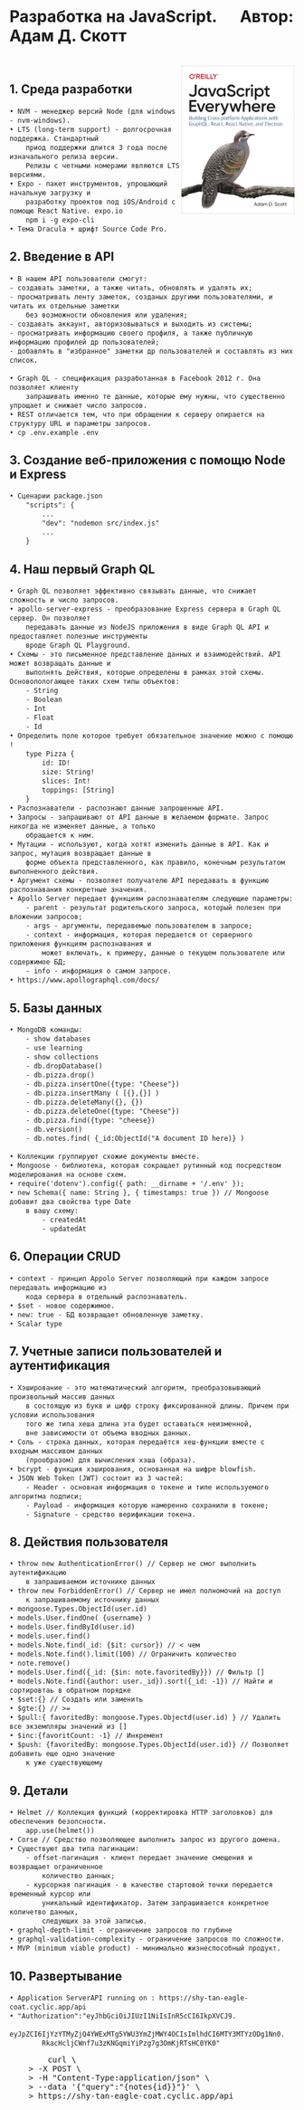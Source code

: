 # Разработка на JavaScript. &emsp; Автор: Адам Д. Скотт

<br>
<img src="./api/cover.png" width="200" align="right" />

## 1. Среда разработки

    • NVM - менеджер версий Node (для windows - nvm-windows).
    • LTS (long-term support) - долгосрочная поддержка. Стандартный
        приод поддержки длится 3 года после изначального релиза версии.
        Релизы с четными номерами являются LTS версиями.
    • Expo - пакет инструментов, упрощающий начальную загрузку и
        разработку проектов под iOS/Android с помощю React Native. expo.io
        npm i -g expo-cli
    • Тема Dracula + шрифт Source Code Pro.

## 2. Введение в API

    • В нашем API пользователи смогут:
    - создавать заметки, а также читать, обновлять и удалять их;
    - просматривать ленту заметок, созданых другими пользователями, и читать их отдельные заметки
        без возможности обновления или удаления;
    - создавать аккаунт, авторизовываться и выходить из системы;
    - просматривать информацию своего профиля, а также публичную информацию профилей др пользователей;
    - добавлять в "избранное" заметки др пользователей и составлять из них список.

    • Graph QL - спецификация разработанная в Facebook 2012 г. Она позволяет клиенту
        запрашивать именно те данные, которые ему нужны, что существенно упрощает и снижает число запросов.
    • REST отличается тем, что при обращении к серверу опирается на структуру URL и параметры запросов.
    • cp .env.example .env

## 3. Создание веб-приложения с помощю Node и Express

    • Сценарии package.json
    	"scripts": {
    		...
    		"dev": "nodemon src/index.js"
    		...
    	}

## 4. Наш первый Graph QL

    • Graph QL позволяет эффективно связывать данные, что снижает сложность и число запросов.
    • apollo-server-express - преобразование Express сервера в Graph QL сервер. Он позволяет
        передавать данные из NodeJS приложения в виде Graph QL API и предоставляет полезные инструменты
        вроде Graph QL Playground.
    • Схемы - это письменное представление данных и взаимодействий. API может возвращать данные и
        выполнять действия, которые определены в рамках этой схемы. Основопологающее таких схем типы объектов:
        - String
        - Boolean
        - Int
        - Float
        - Id
    • Определить поле которое требует обязательное значение можно с помощю !
        type Pizza {
            id: ID!
            size: String!
            slices: Int!
            toppings: [String]
        }
    • Распознаватели - распознают данные запрошенные API.
    • Запросы - запрашивают от API данные в желаемом формате. Запрос никогда не изменяет данные, а только
        обращается к ним.
    • Мутации - используют, когда хотят изменить данные в API. Как и запрос, мутация возвращает данные в
        форме объекта представленного, как правило, конечным результатом выполненного действия.
    • Аргумент схемы - позволяет получателю API передавать в функцию распознавания конкретные значения.
    • Apollo Server передает функциям распознавателям следующие параметры:
        - parent - результат родительского запроса, который полезен при вложении запросов;
        - args - аргументы, передавемые пользователем в запросе;
        - context - информация, которая передается от серверного приложения функциям распознавания и
            может включать, к примеру, данные о текущем пользователе или содержимое БД;
        - info - информация о самом запросе.
    • https://www.apollographql.com/docs/

## 5. Базы данных

    • MongoDB команды:
        - show databases
        - use learning
        - show collections
        - db.dropDatabase()
        - db.pizza.drop()
        - db.pizza.insertOne({type: "Cheese"})
        - db.pizza.insertMany ( [{},{}] )
        - db.pizza.deleteMany({}, {})
        - db.pizza.deleteOne({type: "Cheese"})
        - db.pizza.find({type: "cheese})
        - db.version()
        - db.notes.find( {_id:ObjectId("A document ID here)} )

    • Коллекции группируют схожие документы вместе.
    • Mongoose - библиотека, которая сокращает рутинный код посредством моделирования на основе схем.
    • require('dotenv').config({ path: __dirname + '/.env' });
    • new Schema({ name: String }, { timestamps: true }) // Mongoose добавит два свойства type Date
        в вашу схему:
            - createdAt
            - updatedAt

## 6. Операции CRUD

    • context - принцип Appolo Server позволяющий при каждом запросе передавать информацию из
        кода сервера в отдельный распознаватель.
    • $set - новое содержимое.
    • new: true - БД возвращает обновленную заметку.
    • Scalar type

## 7. Учетные записи пользователей и аутентификация

    • Хэширование - это математический алгоритм, преобразовывающий произвольный массив данных
        в состоящую из букв и цифр строку фиксированной длины. Причем при условии использования
        того же типа хеша длина эта будет оставаться неизменной,
        вне зависимости от объема вводных данных.
    • Соль - строка данных, которая передаётся хеш-функции вместе с входным массивом данных
        (прообразом) для вычисления хэша (образа).
    • bcrypt - функция хэширования, основанная на шифре blowfish.
    • JSON Web Token (JWT) состоит из 3 частей:
        - Header - основная информация о токене и типе используемого алгоритма подписи;
        - Payload - информация которую намеренно сохранили в токене;
        - Signature - средство верификации токена.

## 8. Действия пользователя

    • throw new AuthenticationError() // Cервер не смог выполнить аутентификацию
        в запрашиваемом источнике данных
    • throw new ForbiddenError() // Cервер не имел полномочий на доступ
        к запрашиваемому источнику данных
    • mongoose.Types.ObjectId(user.id)
    • models.User.findOne( {username} )
    • models.User.findById(user.id)
    • models.user.find()
    • models.Note.find(_id: {$it: cursor}) // < чем
    • models.Note.find().limit(100) // Ограничить количество
    • note.remove()
    • models.User.find({_id: {$in: note.favoritedBy}}) // Фильтр []
    • models.Note.find({author: user._id}).sort({_id: -1}) // Найти и сортировтаь в обратном порядке
    • $set:{} // Создать или заменить
    • $gte:{} // >=
    • $pull:{ favoritedBy: mongoose.Types.Objectd(user.id) } // Удалить все экземпляры значений из []
    • $inc:{favoritCount: -1} // Инкремент
    • $push: {favoritedBy: mongoose.Types.ObjectId(user.id)} // Позволяет добавить еще одно значение
        к уже существующему

## 9. Детали

    • Helmet // Коллекция функций (корректировка HTTP заголовков) для обеспечения безопсности.
        app.use(helmet())
    • Corse // Средство позволяющее выполнить запрос из другого домена.
    • Существуют два типа пагинации:
        - offset-пагинация - клиент передает значение смещения и возвращает ограниченное
            количество данных;
        - курсорная пагинация - в качестве стартовой точки передается временный курсор или
            уникальный идентификатор. Затем запрашивается конкретное количетво данных,
            следующих за этой записью.
    • graphql-depth-limit - ограничение запросов по глубине
    • graphql-validation-complexity - ограничение запросов по сложности.
    • MVP (minimum viable product) - минимально жизнеспособный продукт.

## 10. Развертывание

    • Application ServerAPI running on : https://shy-tan-eagle-coat.cyclic.app/api
    • "Authorization":"eyJhbGciOiJIUzI1NiIsInR5cCI6IkpXVCJ9.
            eyJpZCI6IjYzYTMyZjQ4YWExMTg5YWU3YmZjMWY4OCIsImlhdCI6MTY3MTYzODg1Nn0.
            RkacHcljCWnf7u3zKNGqmiYiPzg7g3OmKjRTsHC0YK0"

<pre>
        curl \
    > -X POST \
    > -H "Content-Type:application/json" \
    > --data '{"query":"{notes{id}}"}' \
    > https://shy-tan-eagle-coat.cyclic.app/api
</pre>
